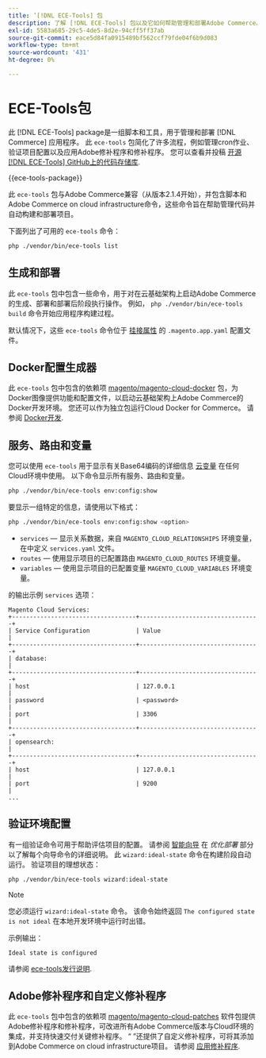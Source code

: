 ```yaml
---
title: ’[!DNL ECE-Tools] 包
description: 了解 [!DNL ECE-Tools] 包以及它如何帮助管理和部署Adobe Commerce。
exl-id: 5583a685-29c5-4de5-8d2e-94cff5ff37ab
source-git-commit: eace5d84fa0915489bf562ccf79fde04f6b9d083
workflow-type: tm+mt
source-wordcount: '431'
ht-degree: 0%

---
```


# ECE-Tools包

此 [!DNL ECE-Tools] package是一组脚本和工具，用于管理和部署 [!DNL Commerce] 应用程序。 此 `ece-tools` 包简化了许多流程，例如管理cron作业、验证项目配置以及应用Adobe修补程序和修补程序。 您可以查看并投稿 [开源 [!DNL ECE-Tools] GitHub上的代码存储库][ece-repo].

{{ece-tools-package}}

此 `ece-tools` 包与Adobe Commerce兼容（从版本2.1.4开始），并包含脚本和Adobe Commerce on cloud infrastructure命令，这些命令旨在帮助管理代码并自动构建和部署项目。

下面列出了可用的 `ece-tools` 命令：

```bash
php ./vendor/bin/ece-tools list
```

## 生成和部署

此 `ece-tools` 包中包含一些命令，用于对在云基础架构上启动Adobe Commerce的生成、部署和部署后阶段执行操作。 例如， `php ./vendor/bin/ece-tools build` 命令开始应用程序构建过程。

默认情况下，这些 `ece-tools` 命令位于 [挂接属性](../application/hooks-property.md) 的 `.magento.app.yaml` 配置文件。

## Docker配置生成器

此 `ece-tools` 包中包含的依赖项 [magento/magento-cloud-docker] 包，为Docker图像提供功能和配置文件，以启动云基础架构上Adobe Commerce的Docker开发环境。 您还可以作为独立包运行Cloud Docker for Commerce。 请参阅 [Docker开发](../dev-tools/cloud-docker.md).

## 服务、路由和变量

您可以使用 `ece-tools` 用于显示有关Base64编码的详细信息 [云变量](../environment/variables-cloud.md) 在任何Cloud环境中使用。 以下命令显示所有服务、路由和变量。

```bash
php ./vendor/bin/ece-tools env:config:show
```

要显示一组特定的信息，请使用以下格式：

```bash
php ./vendor/bin/ece-tools env:config:show <option>
```

- `services` — 显示关系数据，来自 `MAGENTO_CLOUD_RELATIONSHIPS` 环境变量，在中定义 `services.yaml` 文件。
- `routes` — 使用显示项目的已配置路由 `MAGENTO_CLOUD_ROUTES` 环境变量。
- `variables` — 使用显示项目的已配置变量 `MAGENTO_CLOUD_VARIABLES` 环境变量。

的输出示例 `services` 选项：

```terminal
Magento Cloud Services:
+-----------------------------------+----------------------------------+
| Service Configuration             | Value                            |
+-----------------------------------+----------------------------------+
| database:                                                            |
+-----------------------------------+----------------------------------+
| host                              | 127.0.0.1                        |
| password                          | <password>                       |
| port                              | 3306                             |
+-----------------------------------+----------------------------------+
| opensearch:                                                          |
+-----------------------------------+----------------------------------+
| host                              | 127.0.0.1                        |
| port                              | 9200                             |
...
```

## 验证环境配置

有一组验证命令可用于帮助评估项目的配置。 请参阅 [智能向导](../deploy/smart-wizards.md) 在 _优化部署_ 部分以了解每个向导命令的详细说明。 此 `wizard:ideal-state` 命令在构建阶段自动运行。 验证项目的理想状态：

```bash
php ./vendor/bin/ece-tools wizard:ideal-state
```

>[!NOTE]
>
>您必须运行 `wizard:ideal-state` 命令。 该命令始终返回 `The configured state is not ideal` 在本地开发环境中运行时出错。

示例输出：

```terminal
Ideal state is configured
```

请参阅 [ece-tools发行说明](../release-notes/cloud-tools-suite.md).

## Adobe修补程序和自定义修补程序

此 `ece-tools` 包中包含的依赖项 [magento/magento-cloud-patches] 软件包提供Adobe修补程序和修补程序，可改进所有Adobe Commerce版本与Cloud环境的集成，并支持快速交付关键修补程序。 “ ”还提供了自定义修补程序，可将其添加到Adobe Commerce on cloud infrastructure项目。 请参阅 [应用修补程序](../development/apply-patches.md).

<!-- link definitions -->

[ece-repo]: https://github.com/magento/ece-tools
[magento/magento-cloud-docker]: https://github.com/magento/magento-cloud-docker
[magento/magento-cloud-patches]: https://github.com/magento/magento-cloud-patches
